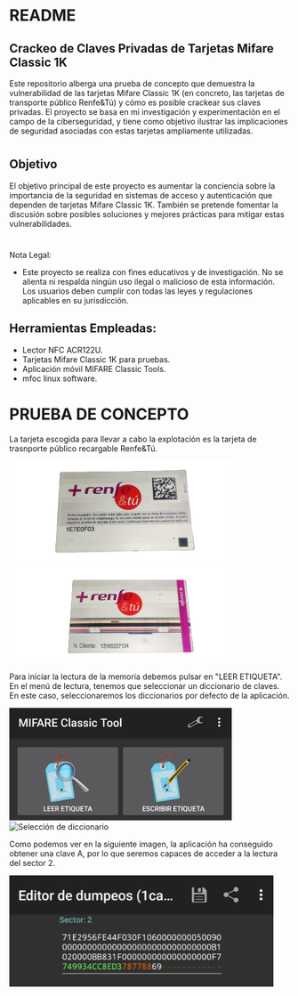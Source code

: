 # README

## Crackeo de Claves Privadas de Tarjetas Mifare Classic 1K

Este repositorio alberga una prueba de concepto que demuestra la vulnerabilidad de las tarjetas Mifare Classic 1K (en concreto, las tarjetas de transporte público Renfe&Tú) y cómo es posible crackear sus claves privadas. El proyecto se basa en mi investigación y experimentación en el campo de la ciberseguridad, y tiene como objetivo ilustrar las implicaciones de seguridad asociadas con estas tarjetas ampliamente utilizadas.
#
## Objetivo

El objetivo principal de este proyecto es aumentar la conciencia sobre la importancia de la seguridad en sistemas de acceso y autenticación que dependen de tarjetas Mifare Classic 1K. También se pretende fomentar la discusión sobre posibles soluciones y mejores prácticas para mitigar estas vulnerabilidades.
#
Nota Legal:

- Este proyecto se realiza con fines educativos y de investigación. No se alienta ni respalda ningún uso ilegal o malicioso de esta información. Los usuarios deben cumplir con todas las leyes y regulaciones aplicables en su jurisdicción.

## Herramientas Empleadas:

- Lector NFC ACR122U.
- Tarjetas Mifare Classic 1K para pruebas.
- Aplicación móvil MIFARE Classic Tools.
- mfoc linux software.
#
# PRUEBA DE CONCEPTO ##

La tarjeta escogida para llevar a cabo la explotación es la tarjeta de trasnporte público recargable Renfe&Tú. 

<img src="images/Renfe%26Tu.png" alt="Tarjeta Renfe&Tú" width="400px"> <img src="images/Renfe%26TuFront.png" alt="Tarjeta Renfe&Tú" width="400px">

Para iniciar la lectura de la memoria debemos pulsar en "LEER ETIQUETA". En el menú de lectura, tenemos que seleccionar un diccionario de claves. En este caso, seleccionaremos los diccionarios por defecto de la aplicación.

<img src="images/MIFAREClassicTool.jpeg" alt="APP Mifare Classic Tools" width="400px"> <img src="images/Selección%20de%20diccionario%20MCT.jpeg" alt="Selección de diccionario" width="400px">

Como podemos ver en la siguiente imagen, la aplicación ha conseguido obtener una clave A, por lo que seremos capaces de acceder a la lectura del sector 2. 

<img src="images/Lectura.MCT.png" alt="Lectura sector 2" width="475px">


